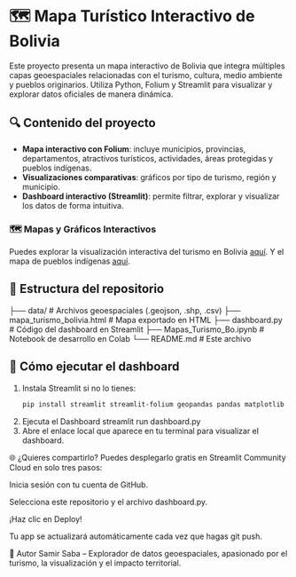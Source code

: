 # 🗺️ Mapa Turístico Interactivo de Bolivia

Este proyecto presenta un mapa interactivo de Bolivia que integra múltiples capas geoespaciales relacionadas con el turismo, cultura, medio ambiente y pueblos originarios. Utiliza Python, Folium y Streamlit para visualizar y explorar datos oficiales de manera dinámica.

## 🔍 Contenido del proyecto

- **Mapa interactivo con Folium**: incluye municipios, provincias, departamentos, atractivos turísticos, actividades, áreas protegidas y pueblos indígenas.
- **Visualizaciones comparativas**: gráficos por tipo de turismo, región y municipio.
- **Dashboard interactivo (Streamlit)**: permite filtrar, explorar y visualizar los datos de forma intuitiva.

### 🗺️ Mapas y Gráficos Interactivos

Puedes explorar la visualización interactiva del turismo en Bolivia [aquí]().
Y el mapa de pueblos indígenas [aquí]().

## 📁 Estructura del repositorio
├── data/ # Archivos geoespaciales (.geojson, .shp, .csv) 
├── mapa_turismo_bolivia.html # Mapa exportado en HTML 
├── dashboard.py # Código del dashboard en Streamlit 
├── Mapas_Turismo_Bo.ipynb # Notebook de desarrollo en Colab 
└── README.md # Este archivo


## 🚀 Cómo ejecutar el dashboard

1. Instala Streamlit si no lo tienes:
   ```bash
   pip install streamlit streamlit-folium geopandas pandas matplotlib
2. Ejecuta el Dashboard
     streamlit run dashboard.py
3. Abre el enlace local que aparece en tu terminal para visualizar el dashboard.

🌐 ¿Quieres compartirlo?
Puedes desplegarlo gratis en Streamlit Community Cloud en solo tres pasos:

Inicia sesión con tu cuenta de GitHub.

Selecciona este repositorio y el archivo dashboard.py.

¡Haz clic en Deploy!

Tu app se actualizará automáticamente cada vez que hagas git push.

📌 Autor
Samir Saba – Explorador de datos geoespaciales, apasionado por el turismo, la visualización y el impacto territorial.
